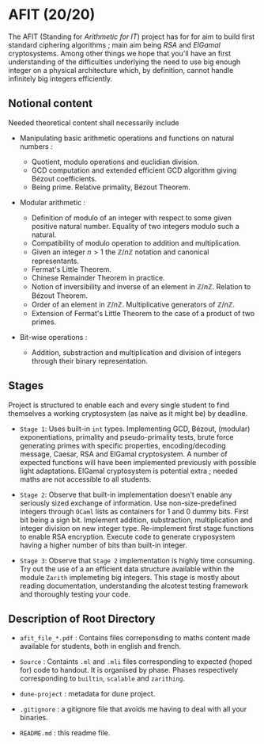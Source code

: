 # AFIT (20/20)

The AFIT (Standing for *Arithmetic for IT*) project has for for aim to
build first standard ciphering algorithms ; main aim being *RSA* and
*ElGamal* cryptosystems. Among other things we hope that you'll have
an first understanding of the difficulties underlying the need to use
big enough integer on a physical architecture which, by definition,
cannot handle infinitely big integers efficiently.

## Notional content

Needed theoretical content shall necessarily include

- Manipulating basic arithmetic operations and functions on
  natural numbers :

    - Quotient, modulo operations and euclidian division.
    - GCD computation and extended efficient GCD algorithm giving
      Bézout coefficients.
    - Being prime. Relative primality, Bézout Theorem.

- Modular arithmetic :
    - Definition of modulo of an integer with respect to some given
      positive natural number. Equality of two integers modulo such
      a natural.
    - Compatibility of modulo operation to addition and
      multiplication.
    - Given an integer $n > 1$ the $\mathbb{Z}/n\mathbb{Z}$ notation
      and canonical representants.
    - Fermat's Little Theorem.
    - Chinese Remainder Theorem in practice.
    - Notion of inversibility and inverse of an element in
      $\mathbb{Z}/n\mathbb{Z}$.
      Relation to Bézout Theorem.
    - Order of an element in $\mathbb{Z}/n\mathbb{Z}$. Multiplicative
      generators of $\mathbb{Z}/n\mathbb{Z}$.
    - Extension of Fermat's Little Theorem to the case of a product
      of two primes.

- Bit-wise operations :
    - Addition, substraction and multiplication and division of
      integers through their binary representation.

## Stages

Project is structured to enable each and every single student to find
themselves a working cryptosystem (as naive as it might be) by
deadline.

- `Stage 1`: Uses built-in `int` types. Implementing GCD, Bézout,
  (modular) exponentiations, primality and pseudo-primality tests,
  brute force generating primes with specific properties,
  encoding/decoding message, Caesar, RSA and ElGamal cryptosystem. A
  number of expected functions will have been implemented previously
  with possible light adaptations. ElGamal cryptosystem is potential
  extra ; needed maths are not accessible to all students.

- `Stage 2`: Observe that built-in implementation doesn't enable any
  seriously sized exchange of information. Use non-size-predefined
  integers through `OCaml` lists as containers for $1$ and $0$ dummy
  bits. First bit being a sign bit. Implement addition, substraction,
  multiplication and integer division on new integer
  type. Re-implement first stage functions to enable RSA
  encryption. Execute code to generate cryposystem having a higher
  number of bits than built-in integer.

- `Stage 3`: Observe that `Stage 2` implementation is highly time
  consuming. Try out the use of a an efficient data structure
  available within the module `Zarith` implemeting big integers. This
  stage is mostly about reading documentation, understanding the
  alcotest testing framework and thoroughly testing your code.

## Description of Root Directory

- `afit_file_*.pdf` : Contains files correponsding to maths content
  made available for students, both in english and french.

- `Source` : Containts ``.ml`` and ``.mli`` files corresponding to
  expected (hoped for) code to handout. It is organised by
  phase. Phases respectively corresponding to ``builtin``,
  ``scalable`` and ``zarithing``.

- `dune-project` : metadata for dune project.

- `.gitignore` : a gitignore file that avoids me having to deal with all your binaries.

- `README.md` : this readme file.
